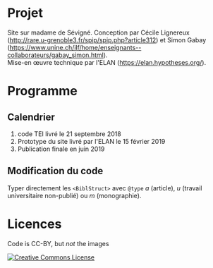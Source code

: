 # Projet
Site sur madame de Sévigné.
Conception par Cécile Lignereux (http://rare.u-grenoble3.fr/spip/spip.php?article312) et Simon Gabay (https://www.unine.ch/ilf/home/enseignants--collaborateurs/gabay_simon.html).  
Mise-en œuvre technique par l'ELAN (https://elan.hypotheses.org/).

# Programme

## Calendrier

1. code TEI livré le 21 septembre 2018
2. Prototype du site livré par l'ELAN le 15 février 2019
3. Publication finale en juin 2019

## Modification du code
Typer directement les `<BiblStruct>` avec `@type` _a_ (article), _u_ (travail universitaire non-publié) ou _m_ (monographie).

# Licences
Code is CC-BY, but *not* the images

<a rel="license" href="https://creativecommons.org/licenses/by/2.0"><img alt="Creative Commons License" style="border-width:0" src="https://i.creativecommons.org/l/by/2.0/88x31.png" /></a><br />